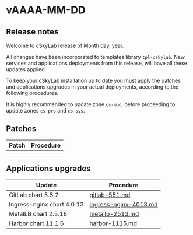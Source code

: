 # vAAAA-MM-DD

## Release notes

Welcome to cSkyLab release of Month day, year.

All changes have been incorporated to templates library `tpl-cskylab`. New services and applications deployments from this release, will have all these updates applied.

To keep your cSkyLab installation up to date you must apply the patches and applications upgrades in your actual deployments, according to the following procedures.

It is highly recommended to update zone `cs-mod`, before proceeding to update zones `cs-pro` and `cs-sys`.

## Patches

| Patch | Procedure |
| ----- | --------- |
|       |           |

## Applications upgrades

| Update                     | Procedure                                        |
| -------------------------- | ------------------------------------------------ |
| GitLab chart 5.5.2         | [gitlab-551.md](./gitlab-552.md)                 |
| Ingress-nginx chart 4.0.13 | [ingress-nginx-4013.md](./ingress-nginx-4013.md) |
| MetalLB chart 2.5.16       | [metallb-2513.md](./metallb-2516.md)             |
| Harbor chart 11.1.6        | [harbor-1115.md](./harbor-1116.md)               |
